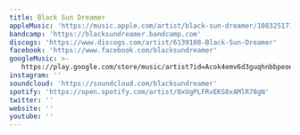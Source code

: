 ```yaml
---
title: Black Sun Dreamer
appleMusic: 'https://music.apple.com/artist/black-sun-dreamer/1083251716'
bandcamp: 'https://blacksundreamer.bandcamp.com'
discogs: 'https://www.discogs.com/artist/6139108-Black-Sun-Dreamer'
facebook: 'https://www.facebook.com/blacksundreamer'
googleMusic: >-
   https://play.google.com/store/music/artist?id=Acok4emv6d3guqhnbbpeoea4fpa
instagram: ''
soundcloud: 'https://soundcloud.com/blacksundreamer'
spotify: 'https://open.spotify.com/artist/0xUgPLFRvEKS8xAMlR78gN'
twitter: ''
website: ''
youtube: ''
---
```

